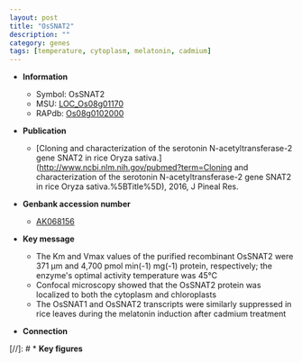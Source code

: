 ```yaml
---
layout: post
title: "OsSNAT2"
description: ""
category: genes
tags: [temperature, cytoplasm, melatonin, cadmium]
---
```


* **Information**  
    + Symbol: OsSNAT2  
    + MSU: [LOC_Os08g01170](http://rice.uga.edu/cgi-bin/ORF_infopage.cgi?orf=LOC_Os08g01170)  
    + RAPdb: [Os08g0102000](https://rapdb.dna.affrc.go.jp/locus/?name=Os08g0102000)  

* **Publication**  
    + [Cloning and characterization of the serotonin N-acetyltransferase-2 gene SNAT2 in rice Oryza sativa.](http://www.ncbi.nlm.nih.gov/pubmed?term=Cloning and characterization of the serotonin N-acetyltransferase-2 gene SNAT2 in rice Oryza sativa.%5BTitle%5D), 2016, J Pineal Res.

* **Genbank accession number**  
    + [AK068156](http://www.ncbi.nlm.nih.gov/nuccore/AK068156)

* **Key message**  
    + The Km and Vmax values of the purified recombinant OsSNAT2 were 371 μm and 4,700 pmol min(-1) mg(-1) protein, respectively; the enzyme's optimal activity temperature was 45°C
    + Confocal microscopy showed that the OsSNAT2 protein was localized to both the cytoplasm and chloroplasts
    + The OsSNAT1 and OsSNAT2 transcripts were similarly suppressed in rice leaves during the melatonin induction after cadmium treatment

* **Connection**  

[//]: # * **Key figures**  


